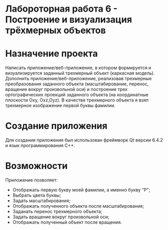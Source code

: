 # Лабороторная работа 6 - Построение и визуализация трёхмерных объектов

# Назначение проекта
Написать приложение/веб-приложение, в котором формируется и визуализируется
заданный трехмерный объект (каркасная модель). Дополнить приложение/веб-приложение, реализовав трехмерные преобразования
заданного объекта (масштабирование, перенос, вращение вокруг произвольной оси) и построение трех ортографических проекций заданного объекта (на координатные плоскости Oxy, Oxz,Oyz). В качестве трехмерного объекта я взял трехмерное изображение первой буквы фамилии.
# Создание приложения
Для создания приложения был использован фреймворк Qt версии 6.4.2 и язык программирования C++.
# Возможности
Приложение позволяет:
- Отображать первую букву моей фамилии, а именно букву "Р";
- Выбрать цвета буквы;
- Задать масштабирования;
- Отображать полученного объекта после масштабирования;
- Заданать перенос трехмерного объекта;
- Задать вращение вокруг произвольной оси;
- Отображать полученный объект после вращения.
